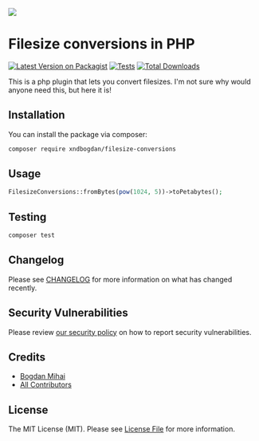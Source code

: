 
[<img src="https://github-ads.s3.eu-central-1.amazonaws.com/support-ukraine.svg?t=1" />](https://supportukrainenow.org)

# Filesize conversions in PHP

[![Latest Version on Packagist](https://img.shields.io/packagist/v/xndbogdan/filesize-conversions.svg?style=flat-square)](https://packagist.org/packages/xndbogdan/filesize-conversions)
[![Tests](https://github.com/xndbogdan/filesize-conversions/actions/workflows/run-tests.yml/badge.svg?branch=main)](https://github.com/xndbogdan/filesize-conversions/actions/workflows/run-tests.yml)
[![Total Downloads](https://img.shields.io/packagist/dt/xndbogdan/filesize-conversions.svg?style=flat-square)](https://packagist.org/packages/xndbogdan/filesize-conversions)

This is a php plugin that lets you convert filesizes.
I'm not sure why would anyone need this, but here it is!

## Installation

You can install the package via composer:

```bash
composer require xndbogdan/filesize-conversions
```

## Usage

```php
FilesizeConversions::fromBytes(pow(1024, 5))->toPetabytes();
```

## Testing

```bash
composer test
```

## Changelog

Please see [CHANGELOG](CHANGELOG.md) for more information on what has changed recently.

## Security Vulnerabilities

Please review [our security policy](../../security/policy) on how to report security vulnerabilities.

## Credits

- [Bogdan Mihai](https://github.com/xndbogdan)
- [All Contributors](../../contributors)

## License

The MIT License (MIT). Please see [License File](LICENSE.md) for more information.
